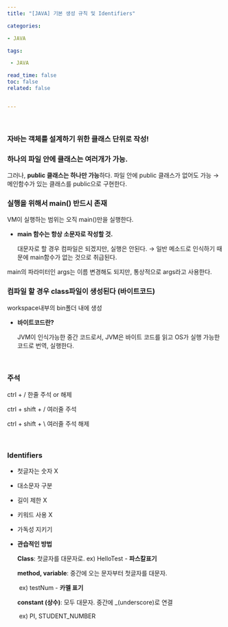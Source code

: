 ```yaml
---
title: "[JAVA] 기본 생성 규칙 및 Identifiers"

categories:

- JAVA

tags: 

 - JAVA

read_time: false
toc: false
related: false


---
```


<br>

### 자바는 객체를 설계하기 위한 클래스 단위로 작성!



### 하나의 파일 안에 클래스는 여러개가 가능.

그러나, **public 클래스는 하나만 가능**하다. 파일 안에 public 클래스가 없어도 가능 → 메인함수가 있는 클래스를 public으로 구현한다.

### 실행을 위해서 main() 반드시 존재

VM이 실행하는 범위는 오직 main()만을 실행한다.

- **main 함수는 항상 소문자로 작성할 것.**

  대문자로 할 경우 컴파일은 되겠지만, 실행은 안된다. → 일반 메소드로 인식하기 때문에 main함수가 없는 것으로 취급된다.

main의 파라미터인 args는 이름 변경해도 되지만, 통상적으로 args라고 사용한다.

### 컴파일 할 경우 class파일이 생성된다 (바이트코드)

workspace내부의 bin폴더 내에 생성

- **바이트코드란?**

  JVM이 인식가능한 중간 코드로서, JVM은 바이트 코드를 읽고 OS가 실행 가능한 코드로 번역, 실행한다.

  

<br>

### 주석

ctrl + /	한줄 주석 or 해제 

ctrl + shift + /	여러줄 주석 

ctrl + shift + \	여러줄 주석 해제

<br>

### Identifiers

- 첫글자는 숫자 X

- 대소문자 구분

- 길이 제한 X

- 키워드 사용 X

- 가독성 지키기

- **관습적인 방법**

  **Class**: 첫글자를 대문자로. ex) HelloTest - **파스칼표기** 

  **method, variable**: 중간에 오는 문자부터 첫글자를 대문자. 

  ​							   ex) testNum - **카멜 표기** 

  **constant (상수)**: 모두 대문자. 중간에 _(underscore)로 연결 

  ​						   ex) PI, STUDENT_NUMBER

<br>